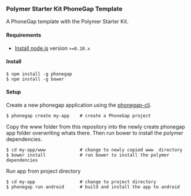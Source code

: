 ### Polymer Starter Kit PhoneGap Template

A PhoneGap template with the Polymer Starter Kit.

#### Requirements

- [Install node.js](http://nodejs.org/) version `>=0.10.x`

#### Install

    $ npm install -g phonegap
    $ npm install -g bower

#### Setup

Create a new phonegap application using the [phonegap-cli][phonegap-cli-url].

    $ phonegap create my-app    # create a PhoneGap project
    
Copy the www folder from this repository into the newly create phonegap app folder overwriting whats there. Then run bower to install the polymer dependencies.

    $ cd my-app/www             # change to newly copied www  directory
    $ bower install             # run bower to install the polymer dependencies

Run app from project directory

    $ cd my-app                 # change to project directory
    $ phonegap run android      # build and install the app to android

[phonegap-cli-url]: http://github.com/phonegap/phonegap-cli    
